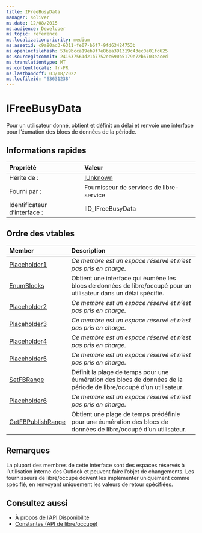```yaml
---
title: IFreeBusyData
manager: soliver
ms.date: 12/08/2015
ms.audience: Developer
ms.topic: reference
ms.localizationpriority: medium
ms.assetid: c9a80ad3-6311-fe07-b6f7-9fd63424753b
ms.openlocfilehash: 53e9bcca19eb9f7e8bea391319c43ec0a01fd625
ms.sourcegitcommit: 241637561d21b7752ec690b5179e72b6703eaced
ms.translationtype: MT
ms.contentlocale: fr-FR
ms.lasthandoff: 03/18/2022
ms.locfileid: "63631238"
---
```

# <a name="ifreebusydata"></a>IFreeBusyData

Pour un utilisateur donné, obtient et définit un délai et renvoie une interface pour l’éumation des blocs de données de la période.
  
## <a name="quick-info"></a>Informations rapides

|Propriété |Valeur |
|:-----|:-----|
|Hérite de :  <br/> |[IUnknown](https://msdn.microsoft.com/library/33f1d79a-33fc-4ce5-a372-e08bda378332%28Office.15%29.aspx) <br/> |
|Fourni par :  <br/> |Fournisseur de services de libre-service  <br/> |
|Identificateur d’interface :  <br/> |IID_IFreeBusyData  <br/> |
   
## <a name="vtable-order"></a>Ordre des vtables

|Member |Description |
|:-----|:-----|
|[Placeholder1](ifreebusydata-placeholder1.md) <br/> | *Ce membre est un espace réservé et n’est pas pris en charge.*  <br/> |
|[EnumBlocks](ifreebusydata-enumblocks.md) <br/> |Obtient une interface qui éumène les blocs de données de libre/occupé pour un utilisateur dans un délai spécifié. |
|[Placeholder2](ifreebusydata-placeholder2.md) <br/> | *Ce membre est un espace réservé et n’est pas pris en charge.*  <br/> |
|[Placeholder3](ifreebusydata-placeholder3.md) <br/> | *Ce membre est un espace réservé et n’est pas pris en charge.*  <br/> |
|[Placeholder4](ifreebusydata-placeholder4.md) <br/> | *Ce membre est un espace réservé et n’est pas pris en charge.*  <br/> |
|[Placeholder5](ifreebusydata-placeholder5.md) <br/> | *Ce membre est un espace réservé et n’est pas pris en charge.*  <br/> |
|[SetFBRange](ifreebusydata-setfbrange.md) <br/> |Définit la plage de temps pour une éumération des blocs de données de la période de libre/occupé d’un utilisateur. |
|[Placeholder6](ifreebusydata-placeholder6.md) <br/> | *Ce membre est un espace réservé et n’est pas pris en charge.*  <br/> |
|[GetFBPublishRange](ifreebusydata-getfbpublishrange.md) <br/> |Obtient une plage de temps prédéfinie pour une éumération des blocs de données de libre/occupé d’un utilisateur. |
   
## <a name="remarks"></a>Remarques

La plupart des membres de cette interface sont des espaces réservés à l’utilisation interne des Outlook et peuvent faire l’objet de changements. Les fournisseurs de libre/occupé doivent les implémenter uniquement comme spécifié, en renvoyant uniquement les valeurs de retour spécifiées.
  
## <a name="see-also"></a>Consultez aussi

- [À propos de l’API Disponibilité](about-the-free-busy-api.md)
- [Constantes (API de libre/occupé)](constants-free-busy-api.md)

